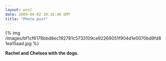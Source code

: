 ```yaml
---
layout: post
date: 2009-04-02 20:16:40 GMT
title: "Photo post"
---
```

{% img /images/bf1cf6178bbd8ec192781c5733109ce92269051f904d1e0070bd9fd81ea15aad.jpg %}

<b>Rachel and Chelsea with the dogs.</b>